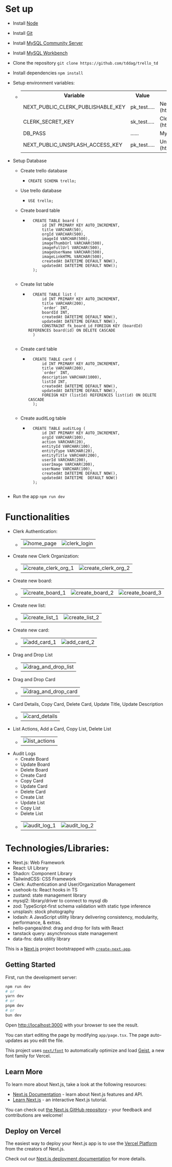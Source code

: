 # Set up

- Install [Node](https://nodejs.org/en/download/)
- Install [Git](https://git-scm.com/book/en/v2/Getting-Started-Installing-Git)
- Install [MySQL Community Server](https://dev.mysql.com/downloads/mysql/8.0.html)
- Install [MySQL Workbench](https://dev.mysql.com/downloads/workbench/)
- Clone the repository `git clone https://github.com/tddag/trello_td`
- Install dependencies `npm install`
- Setup environment variables:
  - <table>
        <tr>
            <th>Variable</th>
            <th>Value</th>
            <th>Description</th>
        </tr>
        <tr>
            <td>NEXT_PUBLIC_CLERK_PUBLISHABLE_KEY</td>
            <td>pk_test.....</td>
            <td>Next Clerk public key (https://clerk.com/docs/quickstarts/nextjs)</td>
        </tr>
        <tr>
            <td>CLERK_SECRET_KEY</td>
            <td>sk_test.....</td>
            <td>Clerk secret key (https://clerk.com/docs/quickstarts/nextjs)</td>
        </tr>        
        <tr>
            <td>DB_PASS</td>
            <td>......</td>
            <td>MySQL DB password<td>
        </tr>   
        <tr>
            <td>NEXT_PUBLIC_UNSPLASH_ACCESS_KEY</td>
            <td>pk_test.....</td>
            <td>Unsplash access key (https://unsplash.com/documentation)</td>
        </tr>                   
    </table>
- Setup Database

  - Create trello database
    - `CREATE SCHEMA trello;`
  - Use trello database
    - `USE trello;`
  - Create board table

    - ```
        CREATE TABLE board (
            id INT PRIMARY KEY AUTO_INCREMENT,
            title VARCHAR(50),
            orgId VARCHAR(500),
            imageId VARCHAR(500),
            imageThumbUrl VARCHAR(500),
            imageFullUrl VARCHAR(500),
            imageUserName VARCHAR(500),
            imageLinkHTML VARCHAR(500),
            createdAt DATETIME DEFAULT NOW(),
            updatedAt DATETIME DEFAULT NOW();
        );
      ```

    ```

    ```

  - Create list table

    - ```
        CREATE TABLE list (
            id INT PRIMARY KEY AUTO_INCREMENT,
            title VARCHAR(200),
            `order` INT,
            boardId INT,
            createdAt DATETIME DEFAULT NOW(),
            updatedAt DATETIME DEFAULT NOW(),
            CONSTRAINT fk_board_id FOREIGN KEY (boardId) REFERENCES board(id) ON DELETE CASCADE
        )
      ```

    ```

    ```

  - Create card table

    - ```
        CREATE TABLE card (
            id INT PRIMARY KEY AUTO_INCREMENT,
            title VARCHAR(200),
            `order` INT,
            description VARCHAR(1000),
            listId INT,
            createdAt DATETIME DEFAULT NOW(),
            updatedAt DATETIME DEFAULT NOW(),
            FOREIGN KEY (listId) REFERENCES list(id) ON DELETE CASCADE
        );
      ```

    ```

    ```

  - Create auditLog table

    - ```
        CREATE TABLE auditLog (
            id INT PRIMARY KEY AUTO_INCREMENT,
            orgId VARCHAR(100),
            action VARCHAR(20),
            entityId VARCHAR(100),
            entityType VARCHAR(20),
            entityTitle VARCHAR(200),
            userId VARCHAR(200),
            userImage VARCHAR(200),
            userName VARCHAR(100),
            createdAt DATETIME DEFAULT NOW(),
            updatedAt DATETIME  DEFAULT NOW()
        );
      ```

    ```

    ```

- Run the app `npm run dev`

# Functionalities

- Clerk Authentication:
  - <table>
        <tr>
            <td><img src"./screenshots/home_page.png" alt="home_page"></td>
            <td><img src"./screenshots/clerk_login.png" alt="clerk_login"></td>
        </tr>
    </table>
- Create new Clerk Organization:
  - <table>
        <tr>
            <td><img src"./screenshots/create_clerk_org_1.png" alt="create_clerk_org_1"></td>
            <td><img src"./screenshots/create_clerk_org_2.png" alt="create_clerk_org_2"></td>
        </tr>
    </table>
- Create new board:
  - <table>
        <tr>
            <td><img src"./screenshots/create_board_1.png" alt="create_board_1"></td>
            <td><img src"./screenshots/create_board_2.png" alt="create_board_2"></td>
            <td><img src"./screenshots/create_board_3.png" alt="create_board_3"></td>
        </tr>
    </table>
- Create new list:
  - <table>
        <tr>
            <td><img src"./screenshots/create_list_1.png" alt="create_list_1"></td>
            <td><img src"./screenshots/create_list_2.png" alt="create_list_2"></td>
        </tr>
    </table>
- Create new card:
  - <table>
        <tr>
            <td><img src"./screenshots/add_card_1.png" alt="add_card_1"></td>
            <td><img src"./screenshots/add_card_2.png" alt="add_card_2"></td>
        </tr>
    </table>
- Drag and Drop List
  - <table>
        <tr>
            <td><img src"./screenshots/drag_and_drop_list.png" alt="drag_and_drop_list"></td>
        </tr>
    </table>
- Drag and Drop Card
  - <table>
        <tr>
            <td><img src"./screenshots/drag_and_drop_card.png" alt="drag_and_drop_card"></td>
        </tr>
    </table>
- Card Details, Copy Card, Delete Card, Update Title, Update Description
  - <table>
        <tr>
            <td><img src"./screenshots/card_details.png" alt="card_details"></td>
        </tr>
    </table>
- List Actions, Add a Card, Copy List, Delete List
  - <table>
        <tr>
            <td><img src"./screenshots/list_actions.png" alt="list_actions"></td>
        </tr>
    </table>
- Audit Logs
  - Create Board
  - Update Board
  - Delete Board
  - Create Card
  - Copy Card
  - Update Card
  - Delete Card
  - Create List
  - Update List
  - Copy List
  - Delete List
  - <table>
        <tr>
            <td><img src"./screenshots/audit_log_1.png" alt="audit_log_1"></td>
            <td><img src"./screenshots/audit_log_2.png" alt="audit_log_2"></td>
        </tr>
    </table>

# Technologies/Libraries:

- Next.js: Web Framework
- React: UI Library
- Shadcn: Component Library
- TailwindCSS: CSS Framework
- Clerk: Authentication and User/Organization Management
- usehook-ts: React hooks in TS
- zustand: state management library
- mysql2: library/driver to connect to mysql db
- zod: TypeScript-first schema validation with static type inference
- unsplash: stock photography
- lodash: A JavaScript utility library delivering consistency, modularity, performance, & extras.
- hello-pangea/dnd: drag and drop for lists with React
- tanstack query: asynchronous state management
- data-fns: data utility library

This is a [Next.js](https://nextjs.org) project bootstrapped with [`create-next-app`](https://nextjs.org/docs/app/api-reference/cli/create-next-app).

## Getting Started

First, run the development server:

```bash
npm run dev
# or
yarn dev
# or
pnpm dev
# or
bun dev
```

Open [http://localhost:3000](http://localhost:3000) with your browser to see the result.

You can start editing the page by modifying `app/page.tsx`. The page auto-updates as you edit the file.

This project uses [`next/font`](https://nextjs.org/docs/app/building-your-application/optimizing/fonts) to automatically optimize and load [Geist](https://vercel.com/font), a new font family for Vercel.

## Learn More

To learn more about Next.js, take a look at the following resources:

- [Next.js Documentation](https://nextjs.org/docs) - learn about Next.js features and API.
- [Learn Next.js](https://nextjs.org/learn) - an interactive Next.js tutorial.

You can check out [the Next.js GitHub repository](https://github.com/vercel/next.js) - your feedback and contributions are welcome!

## Deploy on Vercel

The easiest way to deploy your Next.js app is to use the [Vercel Platform](https://vercel.com/new?utm_medium=default-template&filter=next.js&utm_source=create-next-app&utm_campaign=create-next-app-readme) from the creators of Next.js.

Check out our [Next.js deployment documentation](https://nextjs.org/docs/app/building-your-application/deploying) for more details.
